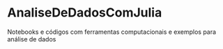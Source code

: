 # AnaliseDeDadosComJulia
Notebooks e códigos com ferramentas computacionais e exemplos para análise de dados
